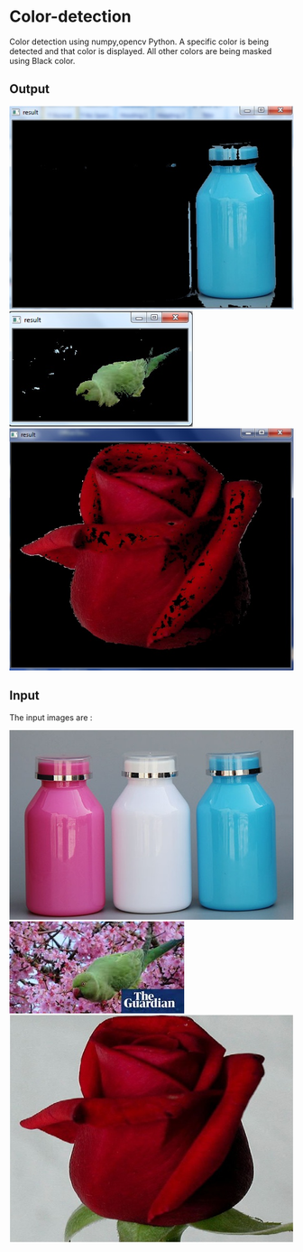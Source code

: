 # Color-detection
Color detection using numpy,opencv Python. A specific color is being detected and that color is displayed. All other colors are being masked using Black color.

## Output

<img src="/BLUE_OUTPUT.jpg" alt="img1"/>

<img src="/GREEN_OUTPUT.jpg" alt="img1"/>

<img src="/RED_OUTPUT.jpg" alt="img1"/>

## Input

The input images are :


<img src="/BLUE_INPUT.jpg" alt="img1"/>

<img src="/PARROT_INPUT.jpg" alt="img1"/>

<img src="/RED_INPUT.jpg" alt="img1"/>
